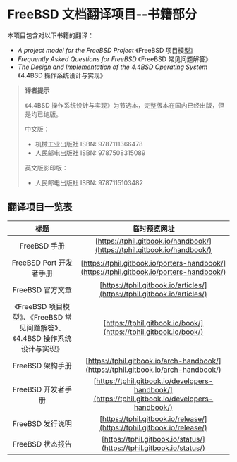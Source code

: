 # FreeBSD 文档翻译项目--书籍部分

本项目包含对以下书籍的翻译：

- *A project model for the FreeBSD Project*  《FreeBSD 项目模型》
- *Frequently Asked Questions for FreeBSD* 《FreeBSD 常见问题解答》
- *The Design and Implementation of the 4.4BSD Operating System* 《4.4BSD 操作系统设计与实现》


>**译者提示**
>
>《4.4BSD 操作系统设计与实现》为节选本，完整版本在国内已经出版，但是均已绝版。
>
>中文版：
>
>- 机械工业出版社 ISBN: 9787111366478
>- 人民邮电出版社 ISBN: 9787508315089
>
>英文版影印版：
>
>- 人民邮电出版社 ISBN: 9787115103482


## 翻译项目一览表

|                                     标题                                     | 临时预览网址 |
| :-----------------------------------------------------------------------------: | :------------: |
|                                 FreeBSD 手册                                 |       [https://tphil.gitbook.io/handbook/](https://tphil.gitbook.io/handbook/)       |
|                            FreeBSD Port 开发者手册                            |       [https://tphil.gitbook.io/porters-handbook/](https://tphil.gitbook.io/porters-handbook/)       |
|                               FreeBSD 官方文章                               |       [https://tphil.gitbook.io/articles/](https://tphil.gitbook.io/articles/)       |
| 《FreeBSD 项目模型》、《FreeBSD 常见问题解答》、《4.4BSD 操作系统设计与实现》 |       [https://tphil.gitbook.io/book/](https://tphil.gitbook.io/book/)       |
|                               FreeBSD 架构手册                               |       [https://tphil.gitbook.io/arch-handbook/](https://tphil.gitbook.io/arch-handbook/)       |
|                              FreeBSD 开发者手册                              |       [https://tphil.gitbook.io/developers-handbook/](https://tphil.gitbook.io/developers-handbook/)       |
|                               FreeBSD 发行说明                               |       [https://tphil.gitbook.io/release/](https://tphil.gitbook.io/release/)       |
|                               FreeBSD 状态报告                               |       [https://tphil.gitbook.io/status/](https://tphil.gitbook.io/status/)       |
